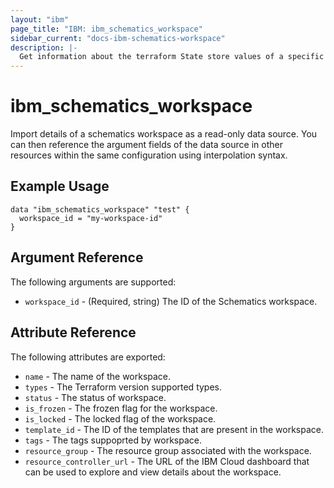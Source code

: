 ```yaml
---
layout: "ibm"
page_title: "IBM: ibm_schematics_workspace"
sidebar_current: "docs-ibm-schematics-workspace"
description: |-
  Get information about the terraform State store values of a specific template in a Schematics Workspace .
---
```


# ibm\_schematics_workspace


Import details of a schematics workspace as a read-only data source. You can then reference the argument fields of the data source in other resources within the same configuration using interpolation syntax.


## Example Usage

```hcl
data "ibm_schematics_workspace" "test" {
  workspace_id = "my-workspace-id"
}
```

## Argument Reference

The following arguments are supported:

* `workspace_id` - (Required, string) The ID of the Schematics workspace.

## Attribute Reference

The following attributes are exported:

* `name` - The name of the workspace.
* `types` - The Terraform version supported types.
* `status` - The status of workspace.
* `is_frozen` - The frozen flag for the workspace.
* `is_locked` -  The locked flag of the workspace.
* `template_id` - The ID of the templates that are present in the workspace.
* `tags` - The tags suppoprted by workspace.
* `resource_group` - The resource group associated with the workspace.
* `resource_controller_url` - The URL of the IBM Cloud dashboard that can be used to explore and view details about the workspace.


